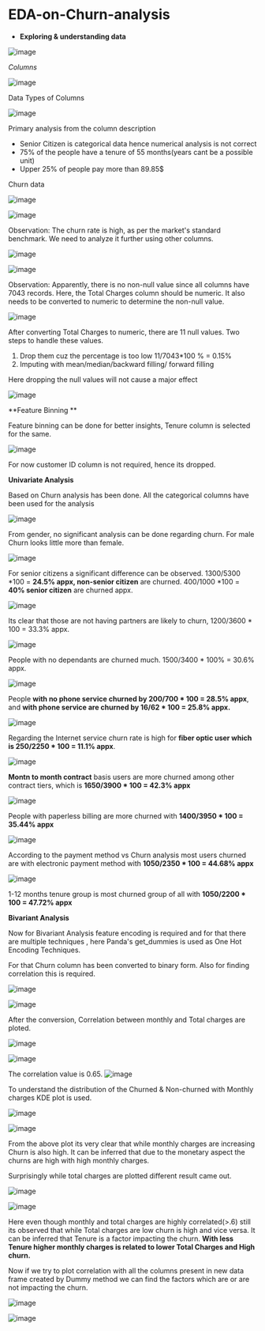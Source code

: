 # EDA-on-Churn-analysis

- **Exploring & understanding data**

 ![image](https://github.com/user-attachments/assets/e6adc10e-78a8-4961-842e-8605655884cd)
 
*Columns*

 ![image](https://github.com/user-attachments/assets/6b53b430-3b9d-48f9-b2a9-9589f5bab02c)
 
Data Types of Columns

![image](https://github.com/user-attachments/assets/6f8a551d-7f45-467e-be03-e246bef9943a)

Primary analysis from the column description
- Senior Citizen is categorical data hence numerical analysis is not correct
- 75% of the people have a tenure of 55 months(years cant be a possible unit)
- Upper 25% of people pay more than 89.85$

Churn data

  ![image](https://github.com/user-attachments/assets/9e612359-f9cc-46c1-b476-15506a66bc4c)

  ![image](https://github.com/user-attachments/assets/506271b3-1d99-49db-b1f5-5fd1e7b93906)

  Observation: The churn rate is high, as per the market's standard benchmark. We need to analyze it further using other columns.

  ![image](https://github.com/user-attachments/assets/f303d096-52b4-4f09-9766-2896bbfd65e0)

 ![image](https://github.com/user-attachments/assets/1bc43430-8c4a-4655-bbae-14f41e85b9a2)

Observation: Apparently, there is no non-null value since all columns have 7043 records. Here, the Total Charges column should be numeric. It also needs to be converted to numeric to determine the non-null value.

![image](https://github.com/user-attachments/assets/c7a2482b-81f5-4be8-b5d2-48eb60544f81)

After converting Total Charges to numeric, there are 11 null values. Two steps to handle these values. 
1) Drop them cuz the percentage is too low 11/7043*100 % = 0.15%
2) Imputing with mean/median/backward filling/ forward filling

Here dropping the null values will not cause a major effect

![image](https://github.com/user-attachments/assets/7492afaf-7c4f-4cf0-81b2-29a533d3328c)

 **Feature Binning **

 Feature binning can be done for better insights, Tenure column is selected for the same.

 ![image](https://github.com/user-attachments/assets/6ffd30a6-d776-4685-bdc3-2802a2b10b6a)

 For now customer ID column is not required, hence its dropped.

 **Univariate Analysis**

 Based on Churn analysis has been done. All the categorical columns have been used for the analysis

![image](https://github.com/user-attachments/assets/e8d94216-8eff-481a-a457-040ccb0e34aa)

From gender, no significant analysis can be done regarding churn. For male Churn looks little more than female.

![image](https://github.com/user-attachments/assets/d67bc323-3ad1-49b3-9bd7-cb9be07f286e)

For senior citizens a significant difference can be observed. 1300/5300 *100 = **24.5% appx, non-senior citizen** are churned. 400/1000 *100 = **40% senior citizen** are churned appx.


![image](https://github.com/user-attachments/assets/26c8bdf7-ca04-4efd-b56e-a32946f532a8)


Its clear that those are not having partners are likely to churn, 1200/3600 * 100 = 33.3% appx.

![image](https://github.com/user-attachments/assets/43a51c2b-b5cd-427b-b334-6b09ef8ea140)


People with no dependants are churned much. 1500/3400 * 100% = 30.6% appx.


![image](https://github.com/user-attachments/assets/d64cfd3e-8383-4921-b2cb-29707736f060)



People **with no phone service churned by 200/700 * 100 = 28.5% appx**, and **with phone service are churned by 16/62 * 100 = 25.8% appx.**


![image](https://github.com/user-attachments/assets/34b4f22c-4ecb-4ab5-811b-6d37f757ef39)


Regarding the Internet service churn rate is high for **fiber optic user which is 250/2250 * 100 = 11.1% appx**.


 ![image](https://github.com/user-attachments/assets/a61d0dd3-d93e-4310-a26b-b8a7e12b4ea5)


**Montn to month contract** basis users are more churned among other contract tiers, which is **1650/3900 * 100 = 42.3% appx**


 ![image](https://github.com/user-attachments/assets/2765d245-57b8-4552-abf4-e3bfddeef3ce)


People with paperless billing are more churned with **1400/3950 * 100 = 35.44% appx**


![image](https://github.com/user-attachments/assets/b5fce90f-aece-49a7-b495-8bf2b70c6d04)

According to the payment method vs Churn analysis most users churned are with electronic payment method with **1050/2350 * 100 = 44.68% appx**


 ![image](https://github.com/user-attachments/assets/a8f59211-a5ba-427f-be54-83f01056e9a8)

 
1-12 months tenure group is most churned group of all with **1050/2200 * 100 = 47.72% appx**


**Bivariant Analysis**

Now for Bivariant Analysis feature encoding is required and for that there are multiple techniques , here Panda's get_dummies is used as One Hot Encoding Techniques.

For that Churn column has been converted to binary form. Also for finding correlation this is required.

![image](https://github.com/user-attachments/assets/b33f361f-21f7-446a-a249-5cdec2dac77d)


![image](https://github.com/user-attachments/assets/d8123d10-50ff-4946-94a0-a51a5c6756c0)


After the conversion, Correlation between monthly and Total charges are ploted.

![image](https://github.com/user-attachments/assets/65eb946b-41e8-4189-a24e-90998614c776)


![image](https://github.com/user-attachments/assets/db0f6910-c12b-4283-9280-3cdb9d3a87e8)

The correlation value is 0.65.
![image](https://github.com/user-attachments/assets/4cf5aa7e-5117-41b0-b61c-5fb908c26f19)



To understand the distribution of the Churned & Non-churned with Monthly charges KDE plot is used.

![image](https://github.com/user-attachments/assets/5d28d707-1620-4994-985a-24f2b00b99e4)

![image](https://github.com/user-attachments/assets/e0e54a96-95dc-4a65-806f-fe8cfcef78cd)

From the above plot its very clear that while monthly charges are increasing Churn is also high. It can be inferred that due to the monetary aspect the churns are high with high monthly charges.

Surprisingly while total charges are plotted different result came out.

![image](https://github.com/user-attachments/assets/da7f2f9b-8054-48b7-bc7a-fa1faf03b400)


![image](https://github.com/user-attachments/assets/e6b85981-4c7f-42a9-9ecf-137bd9aa923a)


Here even though monthly and total charges are highly correlated(>.6) still its observed that while Total charges are low churn is high and vice versa. It can be inferred that Tenure is a factor impacting the churn. **With less Tenure higher monthly charges is related to lower Total Charges and High churn.**

Now if we try to plot correlation with all the columns present in new data frame created by Dummy method we can find the factors which are or are not impacting the churn.

![image](https://github.com/user-attachments/assets/80598f84-1e17-4e4d-9a62-3856aabed794)

![image](https://github.com/user-attachments/assets/8c4fd755-9c79-4dfd-bc9f-10affe0168de)














 












